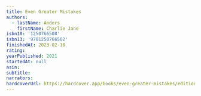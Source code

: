 ```yaml
---
title: Even Greater Mistakes
authors:
  - lastName: Anders
    firstName: Charlie Jane
isbn10: '1250766508'
isbn13: '9781250766502'
finishedAt: 2023-02-18
rating:
yearPublished: 2021
startedAt: null
asin:
subtitle:
narrators:
hardcoverUrl: https://hardcover.app/books/even-greater-mistakes/editions/30408649
---
```

